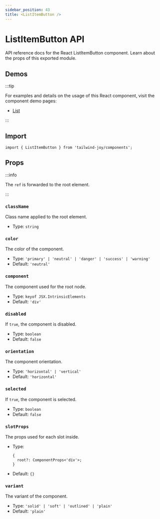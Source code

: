 ```yaml
---
sidebar_position: 43
title: <ListItemButton />
---
```


# ListItemButton API

<AvailableFrom version="0.7.0" />

API reference docs for the React ListItemButton component.
Learn about the props of this exported module.

## Demos

:::tip

For examples and details on the usage of this React component, visit the component demo pages:

- [List](../components/list)

:::

## Import

```tsx
import { ListItemButton } from 'tailwind-joy/components';
```

## Props

:::info

The `ref` is forwarded to the root element.

:::

### `className`

Class name applied to the root element.

- Type: `string`

### `color`

The color of the component.

- Type: `'primary' | 'neutral' | 'danger' | 'success' | 'warning'`
- Default: `'neutral'`

### `component`

The component used for the root node.

- Type: `keyof JSX.IntrinsicElements`
- Default: `'div'`

### `disabled`

If `true`, the component is disabled.

- Type: `boolean`
- Default: `false`

### `orientation`

The component orientation.

- Type: `'horizontal' | 'vertical'`
- Default: `'horizontal'`

### `selected`

If `true`, the component is selected.

- Type: `boolean`
- Default: `false`

### `slotProps`

The props used for each slot inside.

- Type:
  ```tsx
  {
    root?: ComponentProps<'div'>;
  }
  ```
- Default: `{}`

### `variant`

The variant of the component.

- Type: `'solid' | 'soft' | 'outlined' | 'plain'`
- Default: `'plain'`
